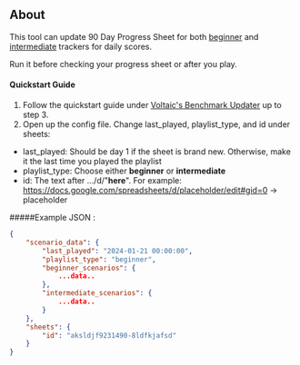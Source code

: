 ## About

This tool can update 90 Day Progress Sheet for both [beginner](https://docs.google.com/spreadsheets/d/1Kmn5rl-QDVaNNHu4-7FSTC9SMLxHIXLGyrv_dQfC0qc/edit?usp=sharing) and [intermediate](https://docs.google.com/spreadsheets/d/1QvmYpuhhQ2FOysKAy0WFltyQ7xdt12hxzOnQxK7oSlc/edit?usp=sharing) trackers for daily scores.

Run it before checking your progress sheet or after you play.

#### Quickstart Guide

1. Follow the quickstart guide under [Voltaic's Benchmark Updater](https://github.com/VoltaicHQ/Progress-Sheet-Updater) up to step 3.
2. Open up the config file. Change last_played, playlist_type, and id under sheets:
  - last_played: Should be day 1 if the sheet is brand new. Otherwise, make it the last time you played the playlist
  - playlist_type: Choose either **beginner** or **intermediate**
  - id: The text after .../d/"**here**". For example: https://docs.google.com/spreadsheets/d/placeholder/edit#gid=0 -> placeholder

#####Example JSON :
```json
{
    "scenario_data": {
        "last_played": "2024-01-21 00:00:00",
        "playlist_type": "beginner",
        "beginner_scenarios": {
            ...data..
        },
        "intermediate_scenarios": {
            ...data..
        }
    },
    "sheets": {
        "id": "aksldjf9231490-8ldfkjafsd"
    }
}
```
